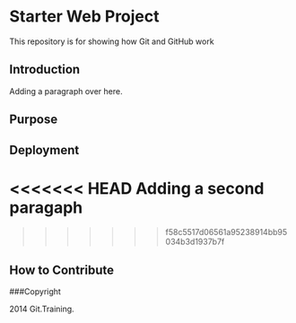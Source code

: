 # Starter Web Project

This repository is for showing how Git and GitHub work

## Introduction
Adding a paragraph over here.

## Purpose

## Deployment
<<<<<<< HEAD
Adding a second paragaph
=======

>>>>>>> f58c5517d06561a95238914bb95034b3d1937b7f

## How to Contribute


###Copyright

2014 Git.Training.